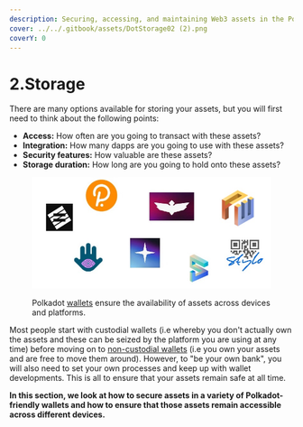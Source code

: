 ```yaml
---
description: Securing, accessing, and maintaining Web3 assets in the Polkadot ecosystem.
cover: ../../.gitbook/assets/DotStorage02 (2).png
coverY: 0
---
```


# 2.Storage

There are many options available for storing your assets, but you will first need to think about the following points:

* **Access:** How often are you going to transact with these assets?
* **Integration:** How many dapps are you going to use with these assets?&#x20;
* **Security features:** How valuable are these assets?
* **Storage duration:** How long are you going to hold onto these assets?

<figure><img src="../../.gitbook/assets/S_Wallets.JPG" alt="A screenshot of all logos for popular wallets in the Polkadot ecosystem."><figcaption><p>Polkadot <a href="https://wiki.polkadot.network/docs/build-wallets">wallets</a> ensure the availability of assets across devices and platforms.</p></figcaption></figure>

Most people start with custodial wallets (i.e whereby you don't actually own the assets and these can be seized by the platform you are using at any time) before moving on to [non-custodial wallets](../../useful-tools/wallets.md) (i.e you own your assets and are free to move them around). However, to "be your own bank", you will also need to set your own processes and keep up with wallet developments. This is all to ensure that your assets remain safe at all time.&#x20;



**In this section, we look at how to secure assets in a variety of Polkadot-friendly wallets and how to ensure that those assets remain accessible across different devices.**&#x20;
